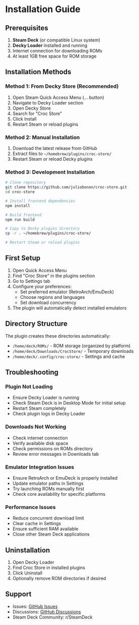 # Installation Guide

## Prerequisites

1. **Steam Deck** (or compatible Linux system)
2. **Decky Loader** installed and running
3. Internet connection for downloading ROMs
4. At least 1GB free space for ROM storage

## Installation Methods

### Method 1: From Decky Store (Recommended)
1. Open Steam Quick Access Menu (... button)
2. Navigate to Decky Loader section
3. Open Decky Store
4. Search for "Croc Store"
5. Click Install
6. Restart Steam or reload plugins

### Method 2: Manual Installation
1. Download the latest release from GitHub
2. Extract files to `~/homebrew/plugins/croc-store/`
3. Restart Steam or reload Decky plugins

### Method 3: Development Installation
```bash
# Clone repository
git clone https://github.com/juliobonon/croc-store.git
cd croc-store

# Install frontend dependencies
npm install

# Build frontend
npm run build

# Copy to Decky plugins directory
cp -r . ~/homebrew/plugins/croc-store/

# Restart Steam or reload plugins
```

## First Setup

1. Open Quick Access Menu
2. Find "Croc Store" in the plugins section
3. Go to Settings tab
4. Configure your preferences:
   - Set preferred emulator (RetroArch/EmuDeck)
   - Choose regions and languages
   - Set download concurrency
5. The plugin will automatically detect installed emulators

## Directory Structure

The plugin creates these directories automatically:
- `/home/deck/ROMs/` - ROM storage (organized by platform)
- `/home/deck/Downloads/CrocStore/` - Temporary downloads
- `/home/deck/.config/croc-store/` - Settings and cache

## Troubleshooting

### Plugin Not Loading
- Ensure Decky Loader is running
- Check Steam Deck is in Desktop Mode for initial setup
- Restart Steam completely
- Check plugin logs in Decky Loader

### Downloads Not Working
- Check internet connection
- Verify available disk space
- Check permissions on ROMs directory
- Review error messages in Downloads tab

### Emulator Integration Issues
- Ensure RetroArch or EmuDeck is properly installed
- Update emulator paths in Settings
- Try launching ROMs manually first
- Check core availability for specific platforms

### Performance Issues
- Reduce concurrent download limit
- Clear cache in Settings
- Ensure sufficient RAM available
- Close other Steam Deck applications

## Uninstallation

1. Open Decky Loader
2. Find Croc Store in installed plugins
3. Click Uninstall
4. Optionally remove ROM directories if desired

## Support

- Issues: [GitHub Issues](https://github.com/juliobonon/croc-store/issues)
- Discussions: [GitHub Discussions](https://github.com/juliobonon/croc-store/discussions)
- Steam Deck Community: r/SteamDeck